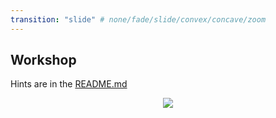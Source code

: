 ```yaml
---
transition: "slide" # none/fade/slide/convex/concave/zoom
---
```

## Workshop

Hints are in the [README.md](https://github.com/rawworks-nl/education-github-introduction#workshop)

<p align="center">
  <img src="https://rawworks-nl.github.io/education-github-introduction/assets/img/duck_on_kb.png">
</p>
